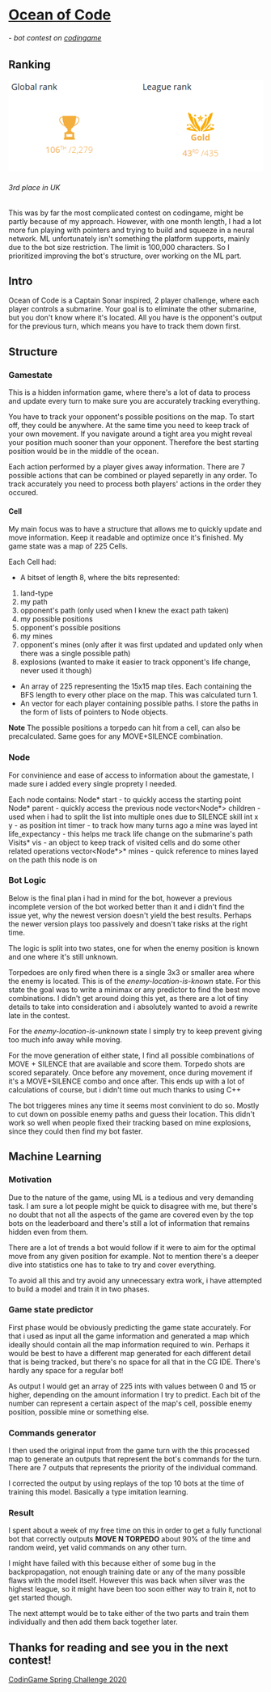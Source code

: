 # [Ocean of Code](https://www.codingame.com/contests/ocean-of-code/leaderboard/global)
###### - bot contest on [codingame](http://codingame.com)

## Ranking

![Final Contest Rank](https://github.com/SpiritusSancti5/OceanOfCode/blob/master/oceanofcode.jpg)

###### 3rd place in UK

This was by far the most complicated contest on codingame, might be partly because of my approach. However, with one month length, I had a lot more fun playing with pointers and trying to build and squeeze in a neural network. ML unfortunately isn't something the platform supports, mainly due to the bot size restriction. The limit is 100,000 characters. So I prioritized improving the bot's structure, over working on the ML part.

## Intro

Ocean of Code is a Captain Sonar inspired, 2 player challenge, where each player controls a submarine. Your goal is to eliminate the other submarine, but you don't know where it's located. All you have is the opponent's output for the previous turn, which means you have to track them down first.

## Structure

### Gamestate

This is a hidden information game, where there's a lot of data to process and update every turn to make sure you are accurately tracking everything.

You have to track your opponent's possible positions on the map. To start off, they could be anywhere. At the same time you need to keep track of your own movement. If you navigate around a tight area you might reveal your position much sooner than your opponent. Therefore the best starting position would be in the middle of the ocean.

Each action performed by a player gives away information. There are 7 possible actions that can be combined or played separetly in any order. To track accurately you need to process both players' actions in the order they occured.

#### Cell

My main focus was to have a structure that allows me to quickly update and move information. Keep it readable and optimize once it's finished. My game state was a map of 225 Cells.

Each Cell had:
* A bitset of length 8, where the bits represented:
1. land-type
2. my path
3. opponent's path (only used when I knew the exact path taken)
4. my possible positions
5. opponent's possible positions
6. my mines
7. opponent's mines (only after it was first updated and updated only when there was a single possible path)
8. explosions (wanted to make it easier to track opponent's life change, never used it though)
* An array of 225 representing the 15x15 map tiles. Each containing the BFS length to every other place on the map. This was calculated turn 1.
* An vector for each player containing possible paths. I store the paths in the form of lists of pointers to Node objects.

**Note** The possible positions a torpedo can hit from a cell, can also be precalculated. Same goes for any MOVE+SILENCE combination.

### Node

For convinience and ease of access to information about the gamestate, I made sure i added every single proprety I needed.

Each node contains:
Node* start - to quickly access the starting point
Node* parent - quickly access the previous node
vector<Node*> children - used when i had to split the list into multiple ones due to SILENCE skill
int x y - as position
int timer - to track how many turns ago a mine was layed
int life_expectancy - this helps me track life change on the submarine's path
Visits* vis - an object to keep track of visited cells and do some other related operations
vector<Node*>* mines - quick reference to mines layed on the path this node is on

### Bot Logic

Below is the final plan i had in mind for the bot, however a previous incomplete version of the bot worked better than it and i didn't find the issue yet, why the newest version doesn't yield the best results. Perhaps the newer version plays too passively and doesn't take risks at the right time.

The logic is split into two states, one for when the enemy position is known and one where it's still unknown. 

Torpedoes are only fired when there is a single 3x3 or smaller area where the enemy is located. This is of the *enemy-location-is-known* state. For this state the goal was to write a minimax or any predictor to find the best move combinations. I didn't get around doing this yet, as there are a lot of tiny details to take into consideration and i absolutely wanted to avoid a rewrite late in the contest.

For the *enemy-location-is-unknown* state I simply try to keep prevent giving too much info away while moving.

For the move generation of either state, I find all possible combinations of MOVE + SILENCE that are available and score them.
Torpedo shots are scored separately. Once before any movement, once during movement if it's a MOVE+SILENCE combo and once after. This ends up with a lot of calculations of course, but i didn't time out much thanks to using C++

The bot triggeres mines any time it seems most convinient to do so. Mostly to cut down on possible enemy paths and guess their location. This didn't work so well when people fixed their tracking based on mine explosions, since they could then find my bot faster.

## Machine Learning

### Motivation

Due to the nature of the game, using ML is a tedious and very demanding task. I am sure a lot people might be quick to disagree with me, but there's no doubt that not all the aspects of the game are covered even by the top bots on the leaderboard and there's still a lot of information that remains hidden even from them.

There are a lot of trends a bot would follow if it were to aim for the optimal move from any given position for example. Not to mention there's a deeper dive into statistics one has to take to try and cover everything.

To avoid all this and try avoid any unnecessary extra work, i have attempted to build a model and train it in two phases.

### Game state predictor

First phase would be obviously predicting the game state accurately. For that i used as input all the game information and generated a map which ideally should contain all the map information required to win. Perhaps it would be best to have a different map generated for each different detail that is being tracked, but there's no space for all that in the CG IDE. There's hardly any space for a regular bot!

As output I would get an array of 225 ints with values between 0 and 15 or higher, depending on the amount information I try to predict. Each bit of the number can represent a certain aspect of the map's cell, possible enemy position, possible mine or something else.

### Commands generator

I then used the original input from the game turn with the this processed map to generate an outputs that represent the bot's commands for the turn. There are 7 outputs that represents the priority of the individual command.

I corrected the output by using replays of the top 10 bots at the time of training this model. Basically a type imitation learning.

### Result

I spent about a week of my free time on this in order to get a fully functional bot that correctly outputs **MOVE N TORPEDO** about 90% of the time and random weird, yet valid commands on any other turn.

I might have failed with this because either of some bug in the backpropagation, not enough training date or any of the many possible flaws with the model itself. However this was back when silver was the highest league, so it might have been too soon either way to train it, not to get started though.

The next attempt would be to take either of the two parts and train them individually and then add them back together later.

## Thanks for reading and see you in the next contest!

[CodinGame Spring Challenge 2020](https://www.codingame.com/contests/spring-challenge-2020)
